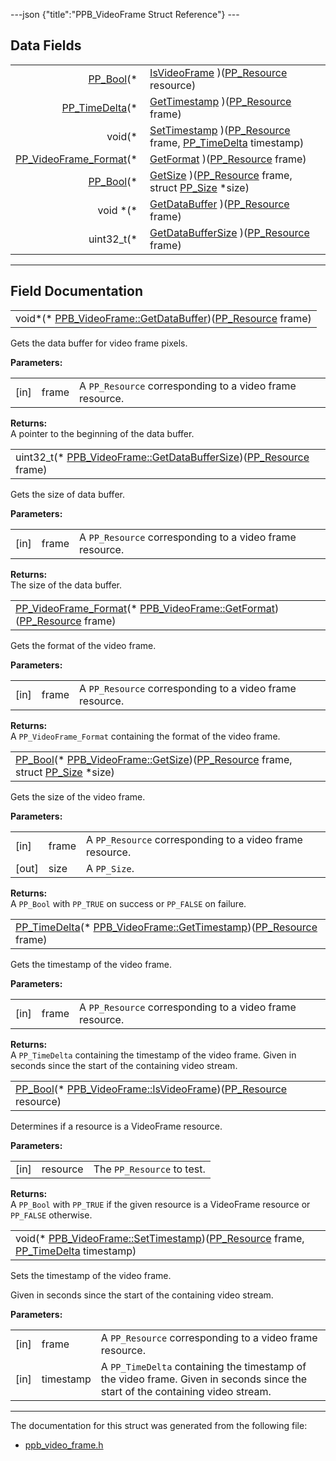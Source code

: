 ---json {"title":"PPB\_VideoFrame Struct Reference"} ---

Data Fields
-----------

<table><tbody><tr class="odd"><td style="text-align: right;"><a href="/docs/native-client/pepper_stable/c/group___enums#ga4f272d99be14aacafe08dfd4ef830918" class="el">PP_Bool</a>(* </td><td><a href="/docs/native-client/pepper_stable/c/struct_p_p_b___video_frame__0__1#a4b1d739620b38f0c02eb93f5e3ab95f2" class="el">IsVideoFrame</a> )(<a href="/docs/native-client/pepper_stable/c/group___typedefs#gafdc3895ee80f4750d0d95ae1b677e9b7" class="el">PP_Resource</a> resource)</td></tr><tr class="even"><td style="text-align: right;"><a href="/docs/native-client/pepper_stable/c/group___typedefs#ga3962a5355895925a757f613567e422fa" class="el">PP_TimeDelta</a>(* </td><td><a href="/docs/native-client/pepper_stable/c/struct_p_p_b___video_frame__0__1#ac489deabb1c82426ad1d58be078cfb26" class="el">GetTimestamp</a> )(<a href="/docs/native-client/pepper_stable/c/group___typedefs#gafdc3895ee80f4750d0d95ae1b677e9b7" class="el">PP_Resource</a> frame)</td></tr><tr class="odd"><td style="text-align: right;">void(* </td><td><a href="/docs/native-client/pepper_stable/c/struct_p_p_b___video_frame__0__1#a01d82a532ca1f1158b82862cb94c586d" class="el">SetTimestamp</a> )(<a href="/docs/native-client/pepper_stable/c/group___typedefs#gafdc3895ee80f4750d0d95ae1b677e9b7" class="el">PP_Resource</a> frame, <a href="/docs/native-client/pepper_stable/c/group___typedefs#ga3962a5355895925a757f613567e422fa" class="el">PP_TimeDelta</a> timestamp)</td></tr><tr class="even"><td style="text-align: right;"><a href="/docs/native-client/pepper_stable/c/group___enums#ga4e7cf746d8acbfa268db1f5ebe8061bf" class="el">PP_VideoFrame_Format</a>(* </td><td><a href="/docs/native-client/pepper_stable/c/struct_p_p_b___video_frame__0__1#a62323240cc59ea9fd8725a44c69b17c6" class="el">GetFormat</a> )(<a href="/docs/native-client/pepper_stable/c/group___typedefs#gafdc3895ee80f4750d0d95ae1b677e9b7" class="el">PP_Resource</a> frame)</td></tr><tr class="odd"><td style="text-align: right;"><a href="/docs/native-client/pepper_stable/c/group___enums#ga4f272d99be14aacafe08dfd4ef830918" class="el">PP_Bool</a>(* </td><td><a href="/docs/native-client/pepper_stable/c/struct_p_p_b___video_frame__0__1#a6ddf0fe2f254810d969eda729db095d9" class="el">GetSize</a> )(<a href="/docs/native-client/pepper_stable/c/group___typedefs#gafdc3895ee80f4750d0d95ae1b677e9b7" class="el">PP_Resource</a> frame, struct <a href="/docs/native-client/pepper_stable/c/struct_p_p___size/" class="el">PP_Size</a> *size)</td></tr><tr class="even"><td style="text-align: right;">void *(* </td><td><a href="/docs/native-client/pepper_stable/c/struct_p_p_b___video_frame__0__1#a01acb2d82746ce41c37d69a74c055ce0" class="el">GetDataBuffer</a> )(<a href="/docs/native-client/pepper_stable/c/group___typedefs#gafdc3895ee80f4750d0d95ae1b677e9b7" class="el">PP_Resource</a> frame)</td></tr><tr class="odd"><td style="text-align: right;">uint32_t(* </td><td><a href="/docs/native-client/pepper_stable/c/struct_p_p_b___video_frame__0__1#a29e5e9e9bb2abc0563b1e9ecbc4c880c" class="el">GetDataBufferSize</a> )(<a href="/docs/native-client/pepper_stable/c/group___typedefs#gafdc3895ee80f4750d0d95ae1b677e9b7" class="el">PP_Resource</a> frame)</td></tr></tbody></table>

------------------------------------------------------------------------

Field Documentation
-------------------

<span id="a01acb2d82746ce41c37d69a74c055ce0" class="anchor" style="margin: 0;"></span>

<table><tbody><tr class="odd"><td>void*(* <a href="/docs/native-client/pepper_stable/c/struct_p_p_b___video_frame__0__1#a01acb2d82746ce41c37d69a74c055ce0" class="el">PPB_VideoFrame::GetDataBuffer</a>)(<a href="/docs/native-client/pepper_stable/c/group___typedefs#gafdc3895ee80f4750d0d95ae1b677e9b7" class="el">PP_Resource</a> frame)</td></tr></tbody></table>

Gets the data buffer for video frame pixels.

**Parameters:**  
<table><tbody><tr class="odd"><td>[in]</td><td>frame</td><td>A <code>PP_Resource</code> corresponding to a video frame resource.</td></tr></tbody></table>

<!-- -->

**Returns:**  
A pointer to the beginning of the data buffer.

<span id="a29e5e9e9bb2abc0563b1e9ecbc4c880c" class="anchor" style="margin: 0;"></span>

<table><tbody><tr class="odd"><td>uint32_t(* <a href="/docs/native-client/pepper_stable/c/struct_p_p_b___video_frame__0__1#a29e5e9e9bb2abc0563b1e9ecbc4c880c" class="el">PPB_VideoFrame::GetDataBufferSize</a>)(<a href="/docs/native-client/pepper_stable/c/group___typedefs#gafdc3895ee80f4750d0d95ae1b677e9b7" class="el">PP_Resource</a> frame)</td></tr></tbody></table>

Gets the size of data buffer.

**Parameters:**  
<table><tbody><tr class="odd"><td>[in]</td><td>frame</td><td>A <code>PP_Resource</code> corresponding to a video frame resource.</td></tr></tbody></table>

<!-- -->

**Returns:**  
The size of the data buffer.

<span id="a62323240cc59ea9fd8725a44c69b17c6" class="anchor" style="margin: 0;"></span>

<table><tbody><tr class="odd"><td><a href="/docs/native-client/pepper_stable/c/group___enums#ga4e7cf746d8acbfa268db1f5ebe8061bf" class="el">PP_VideoFrame_Format</a>(* <a href="/docs/native-client/pepper_stable/c/struct_p_p_b___video_frame__0__1#a62323240cc59ea9fd8725a44c69b17c6" class="el">PPB_VideoFrame::GetFormat</a>)(<a href="/docs/native-client/pepper_stable/c/group___typedefs#gafdc3895ee80f4750d0d95ae1b677e9b7" class="el">PP_Resource</a> frame)</td></tr></tbody></table>

Gets the format of the video frame.

**Parameters:**  
<table><tbody><tr class="odd"><td>[in]</td><td>frame</td><td>A <code>PP_Resource</code> corresponding to a video frame resource.</td></tr></tbody></table>

<!-- -->

**Returns:**  
A `PP_VideoFrame_Format` containing the format of the video frame.

<span id="a6ddf0fe2f254810d969eda729db095d9" class="anchor" style="margin: 0;"></span>

<table><tbody><tr class="odd"><td><a href="/docs/native-client/pepper_stable/c/group___enums#ga4f272d99be14aacafe08dfd4ef830918" class="el">PP_Bool</a>(* <a href="/docs/native-client/pepper_stable/c/struct_p_p_b___video_frame__0__1#a6ddf0fe2f254810d969eda729db095d9" class="el">PPB_VideoFrame::GetSize</a>)(<a href="/docs/native-client/pepper_stable/c/group___typedefs#gafdc3895ee80f4750d0d95ae1b677e9b7" class="el">PP_Resource</a> frame, struct <a href="/docs/native-client/pepper_stable/c/struct_p_p___size/" class="el">PP_Size</a> *size)</td></tr></tbody></table>

Gets the size of the video frame.

**Parameters:**  
<table><tbody><tr class="odd"><td>[in]</td><td>frame</td><td>A <code>PP_Resource</code> corresponding to a video frame resource.</td></tr><tr class="even"><td>[out]</td><td>size</td><td>A <code>PP_Size</code>.</td></tr></tbody></table>

<!-- -->

**Returns:**  
A `PP_Bool` with `PP_TRUE` on success or `PP_FALSE` on failure.

<span id="ac489deabb1c82426ad1d58be078cfb26" class="anchor" style="margin: 0;"></span>

<table><tbody><tr class="odd"><td><a href="/docs/native-client/pepper_stable/c/group___typedefs#ga3962a5355895925a757f613567e422fa" class="el">PP_TimeDelta</a>(* <a href="/docs/native-client/pepper_stable/c/struct_p_p_b___video_frame__0__1#ac489deabb1c82426ad1d58be078cfb26" class="el">PPB_VideoFrame::GetTimestamp</a>)(<a href="/docs/native-client/pepper_stable/c/group___typedefs#gafdc3895ee80f4750d0d95ae1b677e9b7" class="el">PP_Resource</a> frame)</td></tr></tbody></table>

Gets the timestamp of the video frame.

**Parameters:**  
<table><tbody><tr class="odd"><td>[in]</td><td>frame</td><td>A <code>PP_Resource</code> corresponding to a video frame resource.</td></tr></tbody></table>

<!-- -->

**Returns:**  
A `PP_TimeDelta` containing the timestamp of the video frame. Given in seconds since the start of the containing video stream.

<span id="a4b1d739620b38f0c02eb93f5e3ab95f2" class="anchor" style="margin: 0;"></span>

<table><tbody><tr class="odd"><td><a href="/docs/native-client/pepper_stable/c/group___enums#ga4f272d99be14aacafe08dfd4ef830918" class="el">PP_Bool</a>(* <a href="/docs/native-client/pepper_stable/c/struct_p_p_b___video_frame__0__1#a4b1d739620b38f0c02eb93f5e3ab95f2" class="el">PPB_VideoFrame::IsVideoFrame</a>)(<a href="/docs/native-client/pepper_stable/c/group___typedefs#gafdc3895ee80f4750d0d95ae1b677e9b7" class="el">PP_Resource</a> resource)</td></tr></tbody></table>

Determines if a resource is a VideoFrame resource.

**Parameters:**  
<table><tbody><tr class="odd"><td>[in]</td><td>resource</td><td>The <code>PP_Resource</code> to test.</td></tr></tbody></table>

<!-- -->

**Returns:**  
A `PP_Bool` with `PP_TRUE` if the given resource is a VideoFrame resource or `PP_FALSE` otherwise.

<span id="a01d82a532ca1f1158b82862cb94c586d" class="anchor" style="margin: 0;"></span>

<table><tbody><tr class="odd"><td>void(* <a href="/docs/native-client/pepper_stable/c/struct_p_p_b___video_frame__0__1#a01d82a532ca1f1158b82862cb94c586d" class="el">PPB_VideoFrame::SetTimestamp</a>)(<a href="/docs/native-client/pepper_stable/c/group___typedefs#gafdc3895ee80f4750d0d95ae1b677e9b7" class="el">PP_Resource</a> frame, <a href="/docs/native-client/pepper_stable/c/group___typedefs#ga3962a5355895925a757f613567e422fa" class="el">PP_TimeDelta</a> timestamp)</td></tr></tbody></table>

Sets the timestamp of the video frame.

Given in seconds since the start of the containing video stream.

**Parameters:**  
<table><tbody><tr class="odd"><td>[in]</td><td>frame</td><td>A <code>PP_Resource</code> corresponding to a video frame resource.</td></tr><tr class="even"><td>[in]</td><td>timestamp</td><td>A <code>PP_TimeDelta</code> containing the timestamp of the video frame. Given in seconds since the start of the containing video stream.</td></tr></tbody></table>

------------------------------------------------------------------------

The documentation for this struct was generated from the following file:

-   <a href="/docs/native-client/pepper_stable/c/ppb__video__frame_8h/" class="el">ppb_video_frame.h</a>
